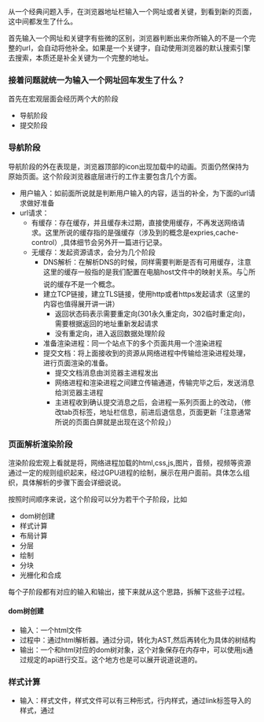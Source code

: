 从一个经典问题入手，在浏览器地址栏输入一个网址或者关键，到看到新的页面，这中间都发生了什么。

首先输入一个网址和关键字有些微的区别，浏览器判断出来你所输入的不是一个完整的url，会自动将他补全。如果是一个关键字，自动使用浏览器的默认搜索引擎去搜索，本质还是补全关键为一个完整的地址。

### 接着问题就统一为输入一个网址回车发生了什么？
首先在宏观层面会经历两个大的阶段
- 导航阶段
- 提交阶段

### 导航阶段
导航阶段的外在表现是，浏览器顶部的icon出现加载中的动画。页面仍然保持为原始页面。这个阶段浏览器底层进行的工作主要包含几个方面。

- 用户输入：如前面所说就是判断用户输入的内容，适当的补全，为下面的url请求做好准备
- url请求：
    - 有缓存：存在缓存，并且缓存未过期，直接使用缓存，不再发送网络请求。这里所说的缓存指的是强缓存（涉及到的概念是expries,cache-control）,具体细节会另外开一篇进行记录。
    - 无缓存：发起资源请求，会分为几个阶段
        - DNS解析：在解析DNS的时候，同样需要判断是否有可用缓存，注意这里的缓存一般指的是我们配置在电脑host文件中的映射关系。与👆所说的缓存不是一个概念。
        - 建立TCP链接，建立TLS链接，使用http或者https发起请求（这里的内容也值得展开讲一讲）
            - 返回状态码表示需要重定向(301永久重定向，302临时重定向)，需要根据返回的地址重新发起请求
            - 没有重定向，进入返回数据处理阶段
        - 准备渲染进程：同一个站点下的多个页面共用一个渲染进程
        - 提交文档：将上面接收到的资源从网络进程中传输给渲染进程处理，进行页面渲染的准备。
            - 提交文档消息由浏览器主进程发出
            - 网络进程和渲染进程之间建立传输通道，传输完毕之后，发送消息给浏览器主进程
            - 主进程收到确认提交消息之后，会进程一系列页面上的改动，（修改tab页标签，地址栏信息，前进后退信息，页面更新「注意通常所说的页面白屏就是出现在这个阶段」）

### 页面解析渲染阶段
渲染阶段宏观上看就是将，网络进程加载的html,css,js,图片，音频，视频等资源通过一定的规则组织起来，经过GPU进程的绘制，展示在用户面前。具体怎么组织，具体解析的步骤下面会详细说说。

按照时间顺序来说，这个阶段可以分为若干个子阶段，比如
- dom树创建
- 样式计算
- 布局计算
- 分层
- 绘制
- 分块
- 光栅化和合成

每个子阶段都有对应的输入和输出，接下来就从这个思路，拆解下这些子过程。

#### dom树创建
- 输入：一个html文件
- 过程中：通过html解析器。通过分词，转化为AST,然后再转化为具体的树结构
- 输出：一个和html对应的dom树对象，这个对象保存在内存中，可以使用js通过规定的api进行交互。这个地方也是可以展开说道说道的。

### 样式计算
- 输入：样式文件，样式文件可以有三种形式，行内样式，通过link标签导入的样式，通过<style>标签写在html head里的样式。
- 过程：
    - 将css文件或者代码进行转换，生成对应数量的stylesheet对象，该对象和dom对象一样可以通过js api进行修改。
    - 转换样式中的一些属性值，比如说百分数，一些相对单位。
    - 为dom树中的每个节点计算样式
- 输出：dom树上的节点都拥有了computedStyle属性，是对应节点对应的样式属性

### 布局计算
这个阶段主要是去确定节点的几何位置。具体如何计算，后续再深入研究,这个阶段的输入和输出区分的不是那么明确
输入：一棵带有位置信息的dom树
过程：在个阶段会剔除掉一些不可见的元素，比如说设置了 display:none的元素
    - 剔除不可见元素
    - 位置计算
输出：一棵带有位置信息的dom树

### 分层
为了实现css转换，z-index层叠上下文控制，页面滚动，我们还需要进行分层操作。把需要进行单独操作的节点放在一个单独的图层中，最终的页面效果的呈现其实是由很多个图层经过一定的优先级排序呈现出来的。类似于ps展示图片。
输入：布局树
过程：什么样的节点会被单独放在一个图层，遵循下面的原则
    - 拥有层叠上下文属性的元素
        - 设置z-index
        - 拥有定位属性
        - 设置滤镜
        - 设置透明属性，opacity
    - 需要剪裁的元素
输出：layer树

### 图层绘制
有了分层树之后，就可以开始绘制了。渲染引擎会将图层分解成很多绘制指令，然后这些绘制指令会组成一个待绘制指令列表，真正的绘制工作是要交给渲染进程中的合成线程来完成。

### 栅格化操作
什么叫做栅格化：
栅格化就是将一个图片转化为位图。

绘制列表准备就绪后，主线程会将绘制列表提交给合成线程。合成线程在拿到绘制列表之后，首先会先将图层进行分块。首先绘制视口区域的图层，可以节约很多的资源。首先先将视口区域的图块进行栅格化操作，栅格化操作主要是在渲染进程维护的栅格化进程池中进行的。

通常栅格化会使用GPU进行加速，这样就需要在GPU进程中进行栅格化。最终生成的位图也会保存在GPU的内存中。

### 合成与展示
图块完成光栅化之后，合成线程会生成一个 "DrawQuad" 命令，然后提交浏览器主进程，浏览器主进程中有一个叫做 "viz" 的组件，用来接收 “DrawQuad”命令，将命令绘制在内存中，最后将内存展示在页面上。这就完成从 html, css, js到页面的转化。


整个渲染流程可以概括为
- 根据html文件，生成dom树
- 根据css文件计算dom节点的样式
- 计算dom节点的几何位置，形成布局树
- 对布局树上的节点进行分层，形成分层树，并形成一系列的绘制指令
- 对图层进行分块
- 对图块进行栅格化操作，形成位图
- 将位图绘制到屏幕中


### 几个跟渲染有关的概念

#### 重排
是指需要重新进行布局计算的情况，一般是改动引起了几何位置的变化，需要重新计算布局树。需要更新整个渲染流程，开销最大。
#### 重绘
是指需要重新计算样式，但是因为几何属性未发生变化，所以可以跳过布局树的计算过程，开销相对会小跟多。
#### 合成
修改一个不需要绘制也不需要布局的属性，只需要重新执行合成阶段。通过transform设置的动画，只会执行合成阶段。因为合成运行在合成线程中，这不是主线程，所以不会有阻塞其他操作的可能，效率比较高。

![导航流程：从输入URL到页面展示这中间发生了什么]("https://blog.poetries.top/browser-working-principle/guide/part1/lesson04.html")

